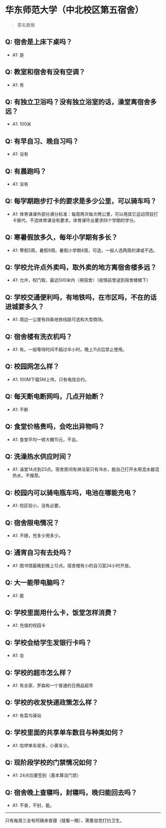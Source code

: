 # 华东师范大学（中北校区第五宿舍）
> 匿名数据
## Q: 宿舍是上床下桌吗？
- A1: 是
## Q: 教室和宿舍有没有空调？
- A1: 有
## Q: 有独立卫浴吗？没有独立浴室的话，澡堂离宿舍多远？
- A1: 100米
## Q: 有早自习、晚自习吗？
- A1: 没有
## Q: 有晨跑吗？
- A1: 没有
## Q: 每学期跑步打卡的要求是多少公里，可以骑车吗？
- A1: 体育课课外部分满分标准：每周两次每次两公里，可以用其它运动项目打卡替代。不选体育课没有要求。体育课毕业要求四个学期的学分。
## Q: 寒暑假放多久，每年小学期有多长？
- A1: 寒假5周，暑假9周。暑假小学期4周，可选，一般人选两周的课或不选。
## Q: 学校允许点外卖吗，取外卖的地方离宿舍楼多远？
- A1: 允许，校门取，最远500米内（視宿舍）（疫情前曾送到宿舍楼楼下）
## Q: 学校交通便利吗，有地铁吗，在市区吗，不在的话进城要多久？
- A1: 周边一公里有四条地铁线路可选和大型商场。
## Q: 宿舍楼有洗衣机吗？
- A1: 有。一般等待时间不超过半小时。晚上11点后禁止使用。
## Q: 校园网怎么样？
- A1: 100M下载5M上传。只有电信合约。
## Q: 每天断电断网吗，几点开始断？
- A1: 不断
## Q: 食堂价格贵吗，会吃出异物吗？
- A1: 食堂平均一顿大概15元，不会。
## Q: 洗澡热水供应时间？
- A1: 澡堂14点到23点。宿舍房间有淋浴室只有冷水，能自己打开水用混水器混热水，不推荐。
## Q: 校园内可以骑电瓶车吗，电池在哪能充电？
- A1: 校区较小，没有必要。
## Q: 宿舍限电情况？
- A1: 不限，充多少用多少。
## Q: 通宵自习有去处吗？
- A1: 图书馆最晚到晚上12点。宿舍楼有小的自习室24小时开放。
## Q: 大一能带电脑吗？
- A1: 能
## Q: 学校里面用什么卡，饭堂怎样消费？
- A1: 充值的校园卡
## Q: 学校会给学生发银行卡吗？
- A1: 会
## Q: 学校的超市怎么样？
- A1: 有全家、罗森和一个普通的日用品超市
## Q: 学校的收发快递政策怎么样？
- A1: 有菜鸟驿站
## Q: 学校里面的共享单车数目与种类如何？
- A1: 哈啰单车居多，小黄车少。
## Q: 现阶段学校的门禁情况如何？
- A1: 24点后要签到（基本算没门禁）
## Q: 宿舍晚上查寝吗，封寝吗，晚归能回去吗？
- A1: 不查，不封，能。
***
只有每周三会有阿姨来查寝（就看一眼），需要自觉打扫卫生。